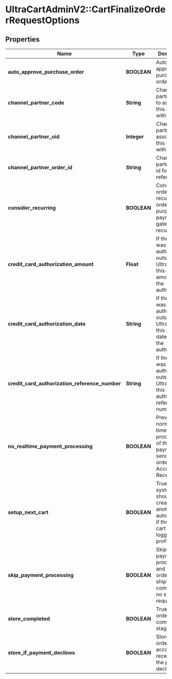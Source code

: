 # UltraCartAdminV2::CartFinalizeOrderRequestOptions

## Properties
Name | Type | Description | Notes
------------ | ------------- | ------------- | -------------
**auto_approve_purchase_order** | **BOOLEAN** | Automatically approve the purchase order | [optional] 
**channel_partner_code** | **String** | Channel partner code to associate this order with | [optional] 
**channel_partner_oid** | **Integer** | Channel partner oid to associate this order with | [optional] 
**channel_partner_order_id** | **String** | Channel partner order id for reference | [optional] 
**consider_recurring** | **BOOLEAN** | Consider this order a recurring order for the purposes of payment gateway recurring flag | [optional] 
**credit_card_authorization_amount** | **Float** | If the order was authorized outside of UltraCart, this is the amount of the authorization | [optional] 
**credit_card_authorization_date** | **String** | If the order was authorized outside of UltraCart, this is the date/time of the authorization | [optional] 
**credit_card_authorization_reference_number** | **String** | If the order was authorized outside of UltraCart, this is the authorization reference number | [optional] 
**no_realtime_payment_processing** | **BOOLEAN** | Prevents normal real-time processing of the payment and sends the order to Accounts Receivable | [optional] 
**setup_next_cart** | **BOOLEAN** | True if the system should create another cart automatically if the current cart was logged into a profile | [optional] 
**skip_payment_processing** | **BOOLEAN** | Skip payment processing and move the order on to shipping (or completed if no shipping required) | [optional] 
**store_completed** | **BOOLEAN** | True the order in the completed stage | [optional] 
**store_if_payment_declines** | **BOOLEAN** | Store the order in accounts receivable if the payment declines | [optional] 


